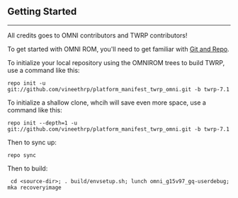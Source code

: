 ## Getting Started ##
---------------

All credits goes to OMNI contributors and TWRP contributors!

To get started with OMNI ROM, you'll need to get
familiar with [Git and Repo](https://source.android.com/source/using-repo.html).

To initialize your local repository using the OMNIROM trees to build TWRP, use a command like this:

    repo init -u git://github.com/vineethrp/platform_manifest_twrp_omni.git -b twrp-7.1

To initialize a shallow clone, whcih will save even more space, use a command like this:

    repo init --depth=1 -u git://github.com/vineethrp/platform_manifest_twrp_omni.git -b twrp-7.1

Then to sync up:

    repo sync

Then to build:

     cd <source-dir>; . build/envsetup.sh; lunch omni_g15v97_gq-userdebug; mka recoveryimage

